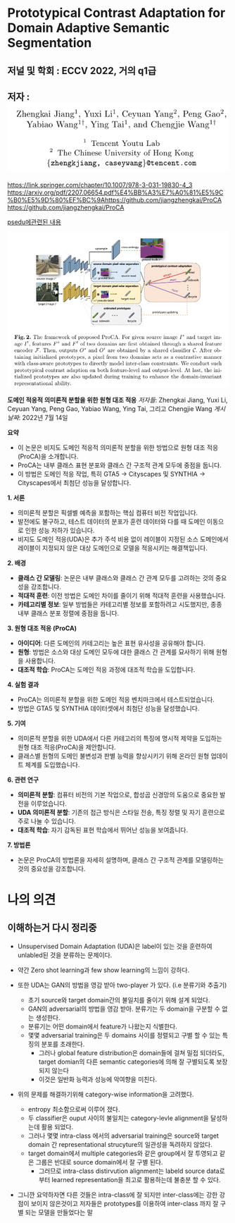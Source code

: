 # Prototypical Contrast Adaptation for Domain Adaptive Semantic Segmentation

## 저널 및 학회 : ECCV 2022, 거의 q1급

## 저자 : ![Alt text](images/image.png)

https://link.springer.com/chapter/10.1007/978-3-031-19830-4_3
https://arxiv.org/pdf/2207.06654.pdf%E4%BB%A3%E7%A0%81%E5%9C%B0%E5%9D%80%EF%BC%9Ahttps://github.com/jiangzhengkai/ProCA
https://github.com/jiangzhengkai/ProCA

[psedu에관련된 내용](/paper%20study/image%20study/0.0%20참고/0.0.1/psedu관련된%20내용.md)

![Alt text](images/image-4.png)

**도메인 적응적 의미론적 분할을 위한 원형 대조 적응**
*저자들*: Zhengkai Jiang, Yuxi Li, Ceyuan Yang, Peng Gao, Yabiao Wang, Ying Tai, 그리고 Chengjie Wang
*게시 날짜*: 2022년 7월 14일

**요약**
- 이 논문은 비지도 도메인 적응적 의미론적 분할을 위한 방법으로 원형 대조 적응(ProCA)을 소개합니다.
- ProCA는 내부 클래스 표현 분포와 클래스 간 구조적 관계 모두에 중점을 둡니다.
- 이 방법은 도메인 적응 작업, 특히 GTA5 → Cityscapes 및 SYNTHIA → Cityscapes에서 최첨단 성능을 달성합니다.

**1. 서론**
- 의미론적 분할은 픽셀별 예측을 포함하는 핵심 컴퓨터 비전 작업입니다.
- 발전에도 불구하고, 테스트 데이터의 분포가 훈련 데이터와 다를 때 도메인 이동으로 인한 성능 저하가 있습니다.
- 비지도 도메인 적응(UDA)은 추가 주석 비용 없이 레이블이 지정된 소스 도메인에서 레이블이 지정되지 않은 대상 도메인으로 모델을 적응시키는 해결책입니다.

**2. 배경**
- **클래스 간 모델링**: 논문은 내부 클래스와 클래스 간 관계 모두를 고려하는 것의 중요성을 강조합니다.
- **적대적 훈련**: 이전 방법은 도메인 차이를 줄이기 위해 적대적 훈련을 사용했습니다.
- **카테고리별 정보**: 일부 방법들은 카테고리별 정보를 포함하려고 시도했지만, 종종 내부 클래스 분포 정렬에 중점을 둡니다.

**3. 원형 대조 적응 (ProCA)**
- **아이디어**: 다른 도메인의 카테고리는 높은 표현 유사성을 공유해야 합니다.
- **원형**: 방법은 소스와 대상 도메인 모두에 대한 클래스 간 관계를 묘사하기 위해 원형을 사용합니다.
- **대조적 학습**: ProCA는 도메인 적응 과정에 대조적 학습을 도입합니다.

**4. 실험 결과**
- ProCA는 의미론적 분할을 위한 도메인 적응 벤치마크에서 테스트되었습니다.
- 방법은 GTA5 및 SYNTHIA 데이터셋에서 최첨단 성능을 달성했습니다.

**5. 기여**
- 의미론적 분할을 위한 UDA에서 다른 카테고리의 특징에 명시적 제약을 도입하는 원형 대조 적응(ProCA)을 제안합니다.
- 클래스별 원형의 도메인 불변성과 판별 능력을 향상시키기 위해 온라인 원형 업데이트 체계를 도입했습니다.

**6. 관련 연구**
- **의미론적 분할**: 컴퓨터 비전의 기본 작업으로, 합성곱 신경망의 도움으로 중요한 발전을 이루었습니다.
- **UDA 의미론적 분할**: 기존의 접근 방식은 스타일 전송, 특징 정렬 및 자기 훈련으로 주로 나눌 수 있습니다.
- **대조적 학습**: 자기 감독된 표현 학습에서 뛰어난 성능을 보여줍니다.

**7. 방법론**
- 논문은 ProCA의 방법론을 자세히 설명하며, 클래스 간 구조적 관계를 모델링하는 것의 중요성을 강조합니다.






# 나의 의견
## 이해하는거 다시 정리중
- Unsupervised Domain Adaptation (UDA)은 label이 있는 것을 훈련하여 unlabled된 것을 분류하는 문제이다.
- 약간 Zero shot learning과 few show learning의 느낌이 강하다.
- 또한 UDA는 GAN의 방법을 영감 받아 two-player 가 있다. (i.e 분류기와 추출기)
  - 초기 source와 target domain간의 불일치를 줄이기 위해 설계 되었다.
  - GAN의 adversarial의 방법을 영감 받아. 분류기는 두 domain을 구분할 수 없는 생성한다.
  - 분류기는 어떤 domain에서 feature가 나왔는지 식별한다.
  - 몇몇 adversarial training은 두 domains 사이를 정렬되고 구별 할 수 있는 특징의 분포를 초래한다.
    - 그러나 global feature distribution은 domain들에 걸쳐 밀접 되더라도, target domian의 다른 semantic categories에 의해 잘 구별되도록 보장 되지 않는다
    - 이것은 일반화 능력과 성능에 악여향을 미친다.

- 위의 문제를 해결하기위해 category-wise information을 고려했다.
  - entropy 최소함으로써 이루어 졌다.
  - 두 classifier은 ouput 사이의 불일치는 category-levle alignment을 달성하는데 활용 되었다.
  - 그러나 몇몇 intra-class 에서의 adversarial training은 source와 target domain 간 representational strucyture의 일관성을 독려하지 않았다.
  - target domain에서 multiple categories와 같은 group에서 잘 투영되고 같은 그룹은 반대로 source domain에서 잘 구별 된다.
    - 그러므로 intra-class distirvution alignment는 labeld source data로 부터 learned representation을 최고로 활용하는데 불충분 할 수 있다.


- 그니깐 요약하자면 다른 것들은 intra-class에 잘 되지만 inter-class에는 강한 강점이 보이지 않은것이고 저자들은 prototypes를 이용하여 inter-class 까지 잘 구별 되는 모델을 만들었다는 말